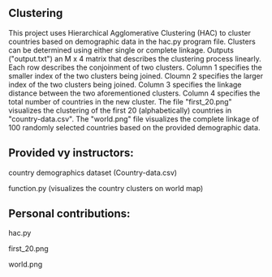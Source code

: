 ## Clustering

This project uses Hierarchical Agglomerative Clustering (HAC) to cluster countries based on demographic data in the hac.py program file. Clusters can be determined using either single or complete linkage. Outputs ("output.txt") an M x 4 matrix that describes the clustering process linearly. Each row describes the conjoinment of two clusters. Column 1 specifies the smaller index of the two clusters being joined. Cloumn 2 specifies the larger index of the two clusters being joined. Column 3 specifies the linkage distance between the two aforementioned clusters. Column 4 specifies the total number of countries in the new cluster. The file "first_20.png" visualizes the clustering of the first 20 (alphabetically) countries in "country-data.csv". The "world.png" file visualizes the complete linkage of 100 randomly selected countries based on the provided demographic data.

## Provided vy instructors:

country demographics dataset (Country-data.csv)

function.py (visualizes the country clusters on world map)

## Personal contributions:

hac.py

first_20.png

world.png
